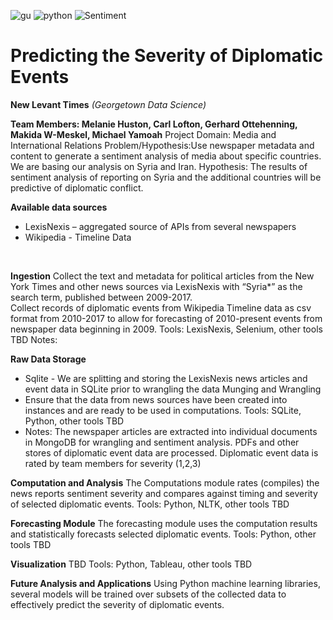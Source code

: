 
![gu](https://pbs.twimg.com/profile_images/1899483763/GU_AbbreviatedMark_twitter_normal.png)
![python](https://www.python.org/static/favicon.ico)
![Sentiment](https://git.gitbook.com/raw/caiomsouza/u-tad-final-project/master/images/icon-sentiment.png?token=Y2Fpb21zb3V6YTo5YTllZmJhYi03NDg5LTQ4YTUtYThjMy05MDM2Yjc5ODgyMmM%3D)

# **Predicting the Severity of Diplomatic Events** 
**New Levant Times** *(Georgetown Data Science)*

**Team Members: Melanie Huston, Carl Lofton, Gerhard Ottehenning, Makida W-Meskel, Michael Yamoah**
Project Domain: Media and International Relations
Problem/Hypothesis:Use newspaper metadata and content to generate a sentiment analysis of media about specific countries. We are basing our analysis on Syria and Iran. 
Hypothesis: The results of sentiment analysis of reporting on Syria and the additional countries will be predictive of diplomatic conflict.

**Available data sources**
- LexisNexis – aggregated source of APIs from several newspapers
- Wikipedia -  Timeline Data
 <br>
 
**Ingestion**
Collect the text and metadata for political articles from the New York Times and other news sources via LexisNexis with “Syria*” as the search term, published between 2009-2017. <br>
Collect records of diplomatic events from Wikipedia Timeline data as csv format from 2010-2017 to allow for forecasting of 2010-present events from newspaper data beginning in 2009.
Tools: LexisNexis, Selenium, other tools TBD
Notes: 

**Raw Data Storage**
- Sqlite - We are splitting and storing the LexisNexis news articles and event data in SQLite prior to wrangling the data
Munging and Wrangling 
- Ensure that the data from news sources have been created into instances and are ready to be used in computations.
Tools: SQLite, Python, other tools TBD
- Notes: The newspaper articles are extracted into individual documents in MongoDB for wrangling and sentiment analysis. 
PDFs and other stores of diplomatic event data are processed. Diplomatic event data is rated by team members for severity (1,2,3)

**Computation and Analysis**
The Computations module rates (compiles) the news reports sentiment severity and compares against timing and severity of selected diplomatic events. 
Tools: Python, NLTK, other tools TBD

**Forecasting Module** 
The forecasting module uses the computation results and statistically forecasts selected diplomatic events.
Tools: Python, other tools TBD

**Visualization**
TBD
Tools: Python, Tableau, other tools TBD

**Future Analysis and Applications**
Using Python machine learning libraries, several models will be trained over subsets of the collected data to effectively predict the severity of diplomatic events.

